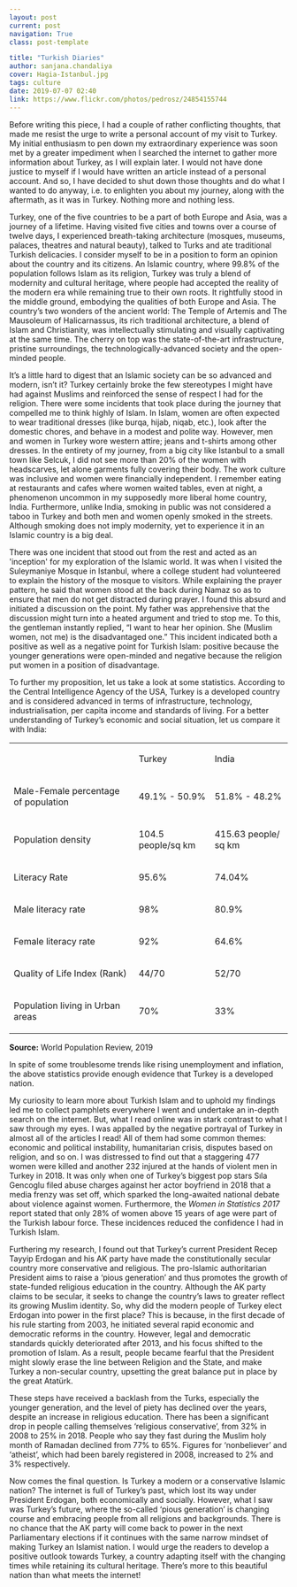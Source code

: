 ```yaml
---
layout: post
current: post
navigation: True
class: post-template

title: "Turkish Diaries"
author: sanjana.chandaliya
cover: Hagia-Istanbul.jpg
tags: culture
date: 2019-07-07 02:40
link: https://www.flickr.com/photos/pedrosz/24854155744
---
```


Before writing this piece, I had a couple of rather conflicting thoughts, that
made me resist the urge to write a personal account of my visit to Turkey. My
initial enthusiasm to pen down my extraordinary experience was soon met by a
greater impediment when I searched the internet to gather more information about
Turkey, as I will explain later. I would not have done justice to myself if I
would have written an article instead of a personal account. And so, I have
decided to shut down those thoughts and do what I wanted to do anyway, i.e. to
enlighten you about my journey, along with the aftermath, as it was in Turkey.
Nothing more and nothing less.

Turkey, one of the five countries to be a part of both Europe and Asia, was a
journey of a lifetime. Having visited five cities and towns over a course of
twelve days, I experienced breath-taking architecture (mosques, museums,
palaces, theatres and natural beauty), talked to Turks and ate traditional
Turkish delicacies. I consider myself to be in a position to form an opinion
about the country and its citizens. An Islamic country, where 99.8% of the
population follows Islam as its religion, Turkey was truly a blend of modernity
and cultural heritage, where people had accepted the reality of the modern era
while remaining true to their own roots. It rightfully stood in the middle
ground, embodying the qualities of both Europe and Asia. The country’s two
wonders of the ancient world: The Temple of Artemis and The Mausoleum of
Halicarnassus, its rich traditional architecture, a blend of Islam and
Christianity, was intellectually stimulating and visually captivating at the
same time. The cherry on top was the state-of-the-art infrastructure, pristine
surroundings, the technologically-advanced society and the open-minded people. 

It’s a little hard to digest that an Islamic society can be so advanced and
modern, isn’t it? Turkey certainly broke the few stereotypes I might have had
against Muslims and reinforced the sense of respect I had for the religion.
There were some incidents that took place during the journey that compelled me
to think highly of Islam. In Islam, women are often expected to wear traditional
dresses (like burqa, hijab, niqab, etc.), look after the domestic chores, and
behave in a modest and polite way. However, men and women in Turkey wore western
attire; jeans and t-shirts among other dresses. In the entirety of my journey,
from a big city like Istanbul to a small town like Selcuk, I did not see more
than 20% of the women with headscarves, let alone garments fully covering their
body. The work culture was inclusive and women were financially independent. I
remember eating at restaurants and cafes where women waited tables, even at
night, a phenomenon uncommon in my supposedly more liberal home country, India.
Furthermore, unlike India, smoking in public was not considered a taboo in
Turkey and both men and women openly smoked in the streets. Although smoking
does not imply modernity, yet to experience it in an Islamic country is a big
deal.  

There was one incident that stood out from the rest and acted as an 'inception'
for my exploration of the Islamic world. It was when I visited the Suleymaniye
Mosque in Istanbul, where a college student had volunteered to explain the
history of the mosque to visitors. While explaining the prayer pattern, he said
that women stood at the back during Namaz so as to ensure that men do not get
distracted during prayer. I found this absurd and initiated a discussion on the
point. My father was apprehensive that the discussion might turn into a heated
argument and tried to stop me. To this, the gentleman instantly replied, “I want
to hear her opinion. She (Muslim women, not me) is the disadvantaged one.” This
incident indicated both a positive as well as a negative point for Turkish
Islam: positive because the younger generations were open-minded and negative
because the religion put women in a position of disadvantage. 

To further my proposition, let us take a look at some statistics. According to
the Central Intelligence Agency of the USA, Turkey is a developed country and is
considered advanced in terms of infrastructure, technology, industrialisation,
per capita income and standards of living. For a better understanding of
Turkey’s economic and social situation, let us compare it with India:

<div class="caption" style="text-align: left">
<table>
<tbody>
<tr>
<td>
<p>&nbsp;</p>
</td>
<td>
<p>Turkey</p>
</td>
<td>
<p>India</p>
</td>
</tr>
<tr>
<td>
<p>Male-Female percentage of population</p>
</td>
<td>
<p>49.1% - 50.9%</p>
</td>
<td>
<p>51.8% - 48.2%</p>
</td>
</tr>
<tr>
<td>
<p>Population density</p>
</td>
<td>
<p>104.5 people/sq km</p>
</td>
<td>
<p>415.63 people/ sq km</p>
</td>
</tr>
<tr>
<td>
<p>Literacy Rate</p>
</td>
<td>
<p>95.6%</p>
</td>
<td>
<p>74.04%</p>
</td>
</tr>
<tr>
<td>
<p>Male literacy rate</p>
</td>
<td>
<p>98%</p>
</td>
<td>
<p>80.9%</p>
</td>
</tr>
<tr>
<td>
<p>Female literacy rate</p>
</td>
<td>
<p>92%</p>
</td>
<td>
<p>64.6%</p>
</td>
</tr>
<tr>
<td>
<p>Quality of Life Index (Rank)</p>
</td>
<td>
<p>44/70</p>
</td>
<td>
<p>52/70</p>
</td>
</tr>
<tr>
<td>
<p>Population living in Urban areas</p>
</td>
<td>
<p>70%</p>
</td>
<td>
<p>33%</p>
</td>
</tr>
</tbody>
</table>
<b>Source:</b> World Population Review, 2019</div>



In spite of some troublesome trends like rising unemployment and inflation, the
above statistics provide enough evidence that Turkey is a developed nation.

My curiosity to learn more about Turkish Islam and to uphold my findings led me
to collect pamphlets everywhere I went and undertake an in-depth search on the
internet. But, what I read online was in stark contrast to what I saw through my
eyes. I was appalled by the negative portrayal of Turkey in almost all of the
articles I read! All of them had some common themes: economic and political
instability, humanitarian crisis, disputes based on religion, and so on. I was
distressed to find out that a staggering 477 women were killed and another 232
injured at the hands of violent men in Turkey in 2018. It was only when one of
Turkey’s biggest pop stars Sıla Gencoglu filed abuse charges against her actor
boyfriend in 2018 that a media frenzy was set off, which sparked the
long-awaited national debate about violence against women. Furthermore, the
*Women in Statistics 2017* report stated that only 28% of women above 15 years
of age were part of the Turkish labour force. These incidences reduced the
confidence I had in Turkish Islam. 

Furthering my research, I found out that Turkey’s current President Recep Tayyip
Erdogan and his AK party have made the constitutionally secular country more
conservative and religious. The pro-Islamic authoritarian President aims to
raise a ‘pious generation’ and thus promotes the growth of state-funded
religious education in the country. Although the AK party claims to be secular,
it seeks to change the country’s laws to greater reflect its growing Muslim
identity. So, why did the modern people of Turkey elect Erdogan into power in
the first place? This is because, in the first decade of his rule starting from
2003, he initiated several rapid economic and democratic reforms in the country.
However, legal and democratic standards quickly deteriorated after 2013, and his
focus shifted to the promotion of Islam. As a result, people became fearful that
the President might slowly erase the line between Religion and the State, and
make Turkey a non-secular country, upsetting the great balance put in place by
the great Atatürk. 

These steps have received a backlash from the Turks, especially the younger
generation, and the level of piety has declined over the years, despite an
increase in religious education. There has been a significant drop in people
calling themselves ‘religious conservative’, from 32% in 2008 to 25% in 2018.
People who say they fast during the Muslim holy month of Ramadan declined from
77% to 65%. Figures for ‘nonbeliever’ and ‘atheist’, which had been barely
registered in 2008, increased to 2% and 3% respectively. 

Now comes the final question. Is Turkey a modern or a conservative Islamic
nation? The internet is full of Turkey’s past, which lost its way under
President Erdogan, both economically and socially. However, what I saw was
Turkey’s future, where the so-called ‘pious generation’ is changing course and
embracing people from all religions and backgrounds. There is no chance that the
AK party will come back to power in the next Parliamentary elections if it
continues with the same narrow mindset of making Turkey an Islamist nation. I
would urge the readers to develop a positive outlook towards Turkey, a country
adapting itself with the changing times while retaining its cultural heritage.
There’s more to this beautiful nation than what meets the internet!
